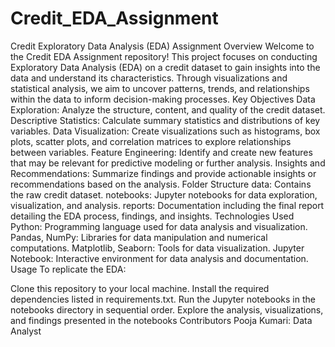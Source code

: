 # Credit_EDA_Assignment
Credit Exploratory Data Analysis (EDA) Assignment
Overview
Welcome to the Credit EDA Assignment repository! This project focuses on conducting Exploratory Data Analysis (EDA) on a credit dataset to gain insights into the data and understand its characteristics. Through visualizations and statistical analysis, we aim to uncover patterns, trends, and relationships within the data to inform decision-making processes.
Key Objectives
Data Exploration: Analyze the structure, content, and quality of the credit dataset.
Descriptive Statistics: Calculate summary statistics and distributions of key variables.
Data Visualization: Create visualizations such as histograms, box plots, scatter plots, and correlation matrices to explore relationships between variables.
Feature Engineering: Identify and create new features that may be relevant for predictive modeling or further analysis.
Insights and Recommendations: Summarize findings and provide actionable insights or recommendations based on the analysis.
Folder Structure
data: Contains the raw credit dataset.
notebooks: Jupyter notebooks for data exploration, visualization, and analysis.
reports: Documentation including the final report detailing the EDA process, findings, and insights.
Technologies Used
Python: Programming language used for data analysis and visualization.
Pandas, NumPy: Libraries for data manipulation and numerical computations.
Matplotlib, Seaborn: Tools for data visualization.
Jupyter Notebook: Interactive environment for data analysis and documentation.
Usage
To replicate the EDA:

Clone this repository to your local machine.
Install the required dependencies listed in requirements.txt.
Run the Jupyter notebooks in the notebooks directory in sequential order.
Explore the analysis, visualizations, and findings presented in the notebooks
Contributors
Pooja Kumari: Data Analyst

